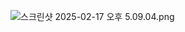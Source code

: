 ![스크린샷 2025-02-17 오후 5.09.04.png](..%2F..%2F..%2F..%2F..%2F..%2F..%2F..%2F..%2F..%2Fvar%2Ffolders%2Fm4%2Fn9zxyvgx4lx03pl_7nrbhpyr0000gn%2FT%2FTemporaryItems%2FNSIRD_screencaptureui_UltP36%2F%EC%8A%A4%ED%81%AC%EB%A6%B0%EC%83%B7%202025-02-17%20%EC%98%A4%ED%9B%84%205.09.04.png)
